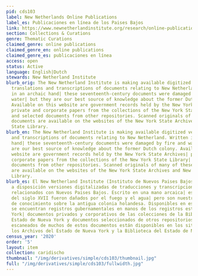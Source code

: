 ```yaml
---
pid: cds103
label: New Netherlands Online Publications
label_es: Publicaciones en línea de los Paises Bajos
link: https://www.newnetherlandinstitute.org/research/online-publications/
section: Collections & Curations
genre: Thematic Curations
claimed_genre: online publications
claimed_genre_en: online publications
claimed_genre_es: publicaciones en línea
access: open
status: Active
language: English|Dutch
stewards: New Netherland Institute
blurb_orig: The New Netherland Institute is making available digitized versions of
  translations and transcriptions of documents relating to New Netherland. Written
  in an archaic hand| these seventeenth-century documents were damaged by fire and
  water| but they are our best source of knowledge about the former Dutch colony.
  Available on this website are government records held by the New York State Archives|
  private and corporate papers from the collections of the New York State Library|
  and selected documents from other repositories. Scanned originals of many of these
  documents are available on the websites of the New York State Archives and New York
  State Library.
blurb_en: The New Netherland Institute is making available digitized versions of translations
  and transcriptions of documents relating to New Netherland. Written in an archaic
  hand| these seventeenth-century documents were damaged by fire and water| but they
  are our best source of knowledge about the former Dutch colony. Available on this
  website are government records held by the New York State Archives| private and
  corporate papers from the collections of the New York State Library| and selected
  documents from other repositories. Scanned originals of many of these documents
  are available on the websites of the New York State Archives and New York State
  Library.
blurb_es: El New Netherland Institute (Instituto de Nuevos Paises Bajos) está poniendo
  a disposición versiones digitalizadas de traducciones y transcripciones de documentos
  relacionados con Nuevos Paises Bajos. Escrito en una mano arcaica| estos documentos
  del siglo XVII fueron dañados por el fuego y el agua| pero son nuestra mejor fuente
  de conocimiento sobre la antigua colonia holandesa. Disponibles en este sitio web
  se encuentran registros gubernamentales en manos de los registros estatales de Nueva
  York| documentos privados y corporativos de las colecciones de la Biblioteca del
  Estado de Nueva York y documentos seleccionados de otros repositorios. Los originales
  escaneados de muchos de estos documentos están disponibles en los sitios web de
  los Archivos del Estado de Nueva York y la Biblioteca del Estado de Nueva York.
census_year: '2020'
order: '5'
layout: item
collection: caridischo
thumbnail: "/img/derivatives/simple/cds103/thumbnail.jpg"
full: "/img/derivatives/simple/cds103/fullwidth.jpg"
---
```

